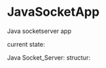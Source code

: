 # JavaSocketApp
Java socketserver app 


current state:











































Java Socket_Server: structur:

